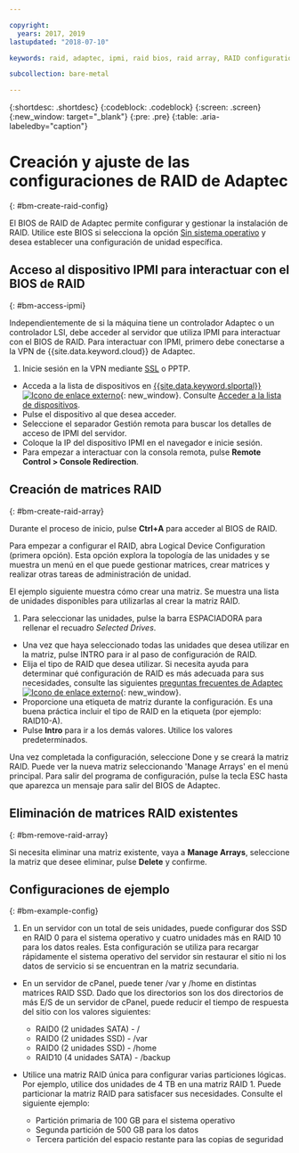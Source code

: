 ```yaml
---

copyright:
  years: 2017, 2019
lastupdated: "2018-07-10"

keywords: raid, adaptec, ipmi, raid bios, raid array, RAID configuration

subcollection: bare-metal

---
```


{:shortdesc: .shortdesc}
{:codeblock: .codeblock}
{:screen: .screen}
{:new_window: target="_blank"}
{:pre: .pre}
{:table: .aria-labeledby="caption"}

# Creación y ajuste de las configuraciones de RAID de Adaptec
{: #bm-create-raid-config}

El BIOS de RAID de Adaptec permite configurar y gestionar la instalación de RAID. Utilice este BIOS si selecciona la opción [Sin sistema operativo](/docs/bare-metal?topic=bare-metal-the-no-os-option) y desea establecer una configuración de unidad específica.

## Acceso al dispositivo IPMI para interactuar con el BIOS de RAID
{: #bm-access-ipmi}

Independientemente de si la máquina tiene un controlador Adaptec o un controlador LSI, debe acceder al servidor que utiliza IPMI para interactuar con el BIOS de RAID. Para interactuar con IPMI, primero debe conectarse a la VPN de {{site.data.keyword.cloud}} de Adaptec.
1. Inicie sesión en la VPN mediante [SSL](/docs/infrastructure/iaas-vpn?topic=VPN-setup-ssl-vpn-connections#setup-ssl-vpn-connections) o PPTP.
* Acceda a la lista de dispositivos en [{{site.data.keyword.slportal}} ![Icono de enlace externo](../icons/launch-glyph.svg "Icono de enlace externo")](https://cloud.ibm.com/){: new_window}. Consulte [Acceder a la lista de dispositivos](/docs/infrastructure/vsi?topic=virtual-servers-managing-virtual-servers).
* Pulse el dispositivo al que desea acceder.
* Seleccione el separador Gestión remota para buscar los detalles de acceso de IPMI del servidor.
* Coloque la IP del dispositivo IPMI en el navegador e inicie sesión.
* Para empezar a interactuar con la consola remota, pulse **Remote Control > Console Redirection**.

## Creación de matrices RAID
{: #bm-create-raid-array}

Durante el proceso de inicio, pulse **Ctrl+A** para acceder al BIOS de RAID.

Para empezar a configurar el RAID, abra Logical Device Configuration (primera opción). Esta opción explora la topología de las unidades y se muestra un menú en el que puede gestionar matrices, crear matrices y realizar otras tareas de administración de unidad.

El ejemplo siguiente muestra cómo crear una matriz. Se muestra una lista de unidades disponibles para utilizarlas al crear la matriz RAID.

1. Para seleccionar las unidades, pulse la barra ESPACIADORA para rellenar el recuadro *Selected Drives*.
* Una vez que haya seleccionado todas las unidades que desea utilizar en la matriz, pulse INTRO para ir al paso de configuración de RAID.
* Elija el tipo de RAID que desea utilizar. Si necesita ayuda para determinar qué configuración de RAID es más adecuada para sus necesidades, consulte las siguientes [preguntas frecuentes de Adaptec ![Icono de enlace externo](../icons/launch-glyph.svg "Icono de enlace externo")](http://www.adaptec.com/en-us/_common/compatibility/_education/raid_level_compar_wp.htm){: new_window}.
* Proporcione una etiqueta de matriz durante la configuración. Es una buena práctica incluir el tipo de RAID en la etiqueta (por ejemplo: RAID10-A).
* Pulse **Intro** para ir a los demás valores. Utilice los valores predeterminados.

Una vez completada la configuración, seleccione Done y se creará la matriz RAID. Puede ver la nueva matriz seleccionando 'Manage Arrays' en el menú principal. Para salir del programa de configuración, pulse la tecla ESC hasta que aparezca un mensaje para salir del BIOS de Adaptec.

## Eliminación de matrices RAID existentes
{: #bm-remove-raid-array}

Si necesita eliminar una matriz existente, vaya a **Manage Arrays**, seleccione la matriz que desee eliminar, pulse **Delete** y confirme.

## Configuraciones de ejemplo
{: #bm-example-config}

1. En un servidor con un total de seis unidades, puede configurar dos SSD en RAID 0 para el sistema operativo y cuatro unidades más en RAID 10 para los datos reales. Esta configuración se utiliza para recargar rápidamente el sistema operativo del servidor sin restaurar el sitio ni los datos de servicio si se encuentran en la matriz secundaria.

* En un servidor de cPanel, puede tener /var y /home en distintas matrices RAID SSD. Dado que los directorios son los dos directorios de más E/S de un servidor de cPanel, puede reducir el tiempo de respuesta del sitio con los valores siguientes:
  * RAID0 (2 unidades SATA) - /
  * RAID0 (2 unidades SSD) - /var
  * RAID0 (2 unidades SSD) - /home
  * RAID10 (4 unidades SATA) - /backup

* Utilice una matriz RAID única para configurar varias particiones lógicas. Por ejemplo, utilice dos unidades de 4 TB en una matriz RAID 1. Puede particionar la matriz RAID para satisfacer sus necesidades. Consulte el siguiente ejemplo:
  * Partición primaria de 100 GB para el sistema operativo
  * Segunda partición de 500 GB para los datos
  * Tercera partición del espacio restante para las copias de seguridad
